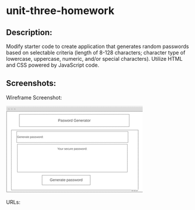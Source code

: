 # unit-three-homework

## Description: 
Modify starter code to create application that generates random passwords based on selectable criteria (length of 8-128 characters; character type of lowercase, uppercase, numeric, and/or special characters). Utilize HTML and CSS powered by JavaScript code. 

## Screenshots: 

Wireframe Screenshot:

<img src="images\wireframe screenshot.png" alt="wireframescreenshot">

URLs:

